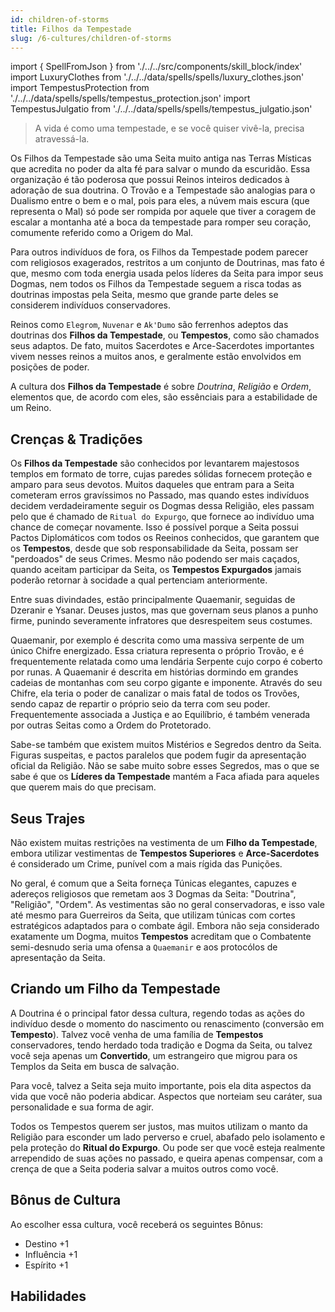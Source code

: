 ```yaml
---
id: children-of-storms
title: Filhos da Tempestade
slug: /6-cultures/children-of-storms
---
```


import { SpellFromJson } from './../../src/components/skill_block/index'
import LuxuryClothes from './../../data/spells/spells/luxury_clothes.json'
import TempestusProtection from './../../data/spells/spells/tempestus_protection.json'
import TempestusJulgatio from './../../data/spells/spells/tempestus_julgatio.json'

> A vida é como uma tempestade, e se você quiser vivê-la, precisa atravessá-la.

Os Filhos da Tempestade são uma Seita muito antiga nas Terras Místicas que acredita no poder da alta fé para salvar o mundo da escuridão.
Essa organização é tão poderosa que possui Reinos inteiros dedicados à adoração de sua doutrina.
O Trovão e a Tempestade são analogias para o Dualismo entre o bem e o mal, pois para eles, a núvem mais escura (que representa o Mal) só pode ser rompida por aquele que tiver a coragem de escalar a montanha até a boca da tempestade para romper seu coração, comumente referido como a Origem do Mal.

Para outros indivíduos de fora, os Filhos da Tempestade podem parecer com religiosos exagerados, restritos a um conjunto de Doutrinas, mas fato é que, mesmo com toda energia usada pelos líderes da Seita para impor seus Dogmas, nem todos os Filhos da Tempestade seguem a risca todas as doutrinas impostas pela Seita, mesmo que grande parte deles se considerem indivíduos conservadores.

Reinos como `Elegrom`, `Nuvenar` e `Ak'Dumo` são ferrenhos adeptos das doutrinas dos **Filhos da Tempestade**, ou **Tempestos**, como são chamados seus adaptos.
De fato, muitos Sacerdotes e Arce-Sacerdotes importantes vivem nesses reinos a muitos anos, e geralmente estão envolvidos em posições de poder.

A cultura dos **Filhos da Tempestade** é sobre *Doutrina*, *Religião* e *Ordem*, elementos que, de acordo com eles, são essênciais para a estabilidade de um Reino.

## Crenças & Tradições

Os **Filhos da Tempestade** são conhecidos por levantarem majestosos templos em formato de torre, cujas paredes sólidas fornecem proteção e amparo para seus devotos.
Muitos daqueles que entram para a Seita cometeram erros gravíssimos no Passado, mas quando estes indivíduos decidem verdadeiramente seguir os Dogmas dessa Religião, eles passam pelo que é chamado de `Ritual do Expurgo`, que fornece ao indivíduo uma chance de começar novamente.
Isso é possível porque a Seita possui Pactos Diplomáticos com todos os Reeinos conhecidos, que garantem que os **Tempestos**, desde que sob responsabilidade da Seita, possam ser "perdoados" de seus Crimes.
Mesmo não podendo ser mais caçados, quando aceitam participar da Seita, os **Tempestos Expurgados** jamais poderão retornar à socidade a qual pertenciam anteriormente.

Entre suas divindades, estão principalmente Quaemanir, seguidas de Dzeranir e Ysanar. Deuses justos, mas que governam seus planos a punho firme, punindo severamente infratores que desrespeitem seus costumes.

Quaemanir, por exemplo é descrita como uma massiva serpente de um único Chifre energizado. Essa criatura representa o próprio Trovão, e é frequentemente relatada como uma lendária Serpente cujo corpo é coberto por runas. A Quaemanir é descrita em histórias dormindo em grandes cadeias de montanhas com seu corpo gigante e imponente.
Através do seu Chifre, ela teria o poder de canalizar o mais fatal de todos os Trovões, sendo capaz de repartir o próprio seio da terra com seu poder.
Frequentemente associada a Justiça e ao Equilíbrio, é também venerada por outras Seitas como a Ordem do Protetorado.

Sabe-se também que existem muitos Mistérios e Segredos dentro da Seita. Figuras suspeitas, e pactos paralelos que podem fugir da apresentação oficial da Religião.
Não se sabe muito sobre esses Segredos, mas o que se sabe é que os **Líderes da Tempestade** mantém a Faca afiada para aqueles que querem mais do que precisam.

## Seus Trajes

Não existem muitas restrições na vestimenta de um **Filho da Tempestade**, embora utilizar vestimentas de **Tempestos Superiores** e **Arce-Sacerdotes** é considerado um Crime, punível com a mais rígida das Punições.

No geral, é comum que a Seita forneça Túnicas elegantes, capuzes e adereços religiosos que remetam aos 3 Dogmas da Seita: "Doutrina", "Religião", "Ordem".
As vestimentas são no geral conservadoras, e isso vale até mesmo para Guerreiros da Seita, que utilizam túnicas com cortes estratégicos adaptados para o combate ágil.
Embora não seja considerado exatamente um Dogma, muitos **Tempestos** acreditam que o Combatente semi-desnudo seria uma ofensa a `Quaemanir` e aos protocólos de apresentação da Seita.

## Criando um Filho da Tempestade

A Doutrina é o principal fator dessa cultura, regendo todas as ações do indivíduo desde o momento do nascimento ou renascimento (conversão em **Tempesto**).
Talvez você venha de uma família de **Tempestos** conservadores, tendo herdado toda tradição e Dogma da Seita, ou talvez você seja apenas um **Convertido**, um estrangeiro que migrou para os Templos da Seita em busca de salvação.

Para você, talvez a Seita seja muito importante, pois ela dita aspectos da vida que você não poderia abdicar. Aspectos que norteiam seu caráter, sua personalidade e sua forma de agir.

Todos os Tempestos querem ser justos, mas muitos utilizam o manto da Religião para esconder um lado perverso e cruel, abafado pelo isolamento e pela proteção do **Ritual do Expurgo**. Ou pode ser que você esteja realmente arrependido de suas ações no passado, e queira apenas compensar, com a crença de que a Seita poderia salvar a muitos outros como você.

## Bônus de Cultura

Ao escolher essa cultura, você receberá os seguintes Bônus:

- Destino +1
- Influência +1
- Espírito +1

## Habilidades

<SpellFromJson spellData={LuxuryClothes} />
<SpellFromJson spellData={TempestusProtection} />
<SpellFromJson spellData={TempestusJulgatio} />
